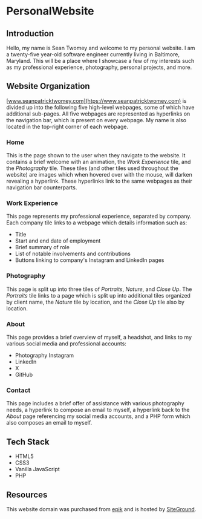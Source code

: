 # PersonalWebsite

## Introduction

Hello, my name is Sean Twomey and welcome to my personal website. I am a twenty-five year-old software engineer currently living in Baltimore, Maryland. This will be a place where I showcase a few of my interests such as my professional experience, photography, personal projects, and more.

## Website Organization

[www.seanpatricktwomey.com](htps://www.seanpatricktwomey.com) is divided up into the following five high-level webpages, some of which have additional sub-pages. All five webpages are represented as hyperlinks on the navigation bar, which is present on every webpage.  My name is also located in the top-right corner of each webpage.

### Home

This is the page shown to the user when they navigate to the website. It contains a brief welcome with an animation, the *Work Experience* tile, and the *Photography* tile. These tiles (and other tiles used throughout the website) are images which when hovered over with the mouse, will darken revealing a hyperlink. These hyperlinks link to the same webpages as their navigation bar counterparts.

### Work Experience

This page represents my professional experience, separated by company. Each company tile links to a webpage which details information such as:

- Title
- Start and end date of employment
- Brief summary of role
- List of notable involvements and contributions
- Buttons linking to company's Instagram and LinkedIn pages

### Photography

This page is split up into three tiles of *Portraits*, *Nature*, and *Close Up*. The *Portraits* tile links to a page which is split up into additional tiles organized by client name, the *Nature* tile by location, and the *Close Up* tile also by location.

### About

This page provides a brief overview of myself, a headshot, and links to my various social media and professional accounts:

- Photography Instagram
- LinkedIn
- X
- GitHub

### Contact

This page includes a brief offer of assistance with various photography needs, a hyperlink to compose an email to myself, a hyperlink back to the *About* page referencing my social media accounts, and a PHP form which also composes an email to myself.

## Tech Stack

- HTML5
- CSS3
- Vanilla JavaScript
- PHP

## Resources

This website domain was purchased from [epik](https://www.epik.com) and is hosted by [SiteGround](https://www.siteground.com). 